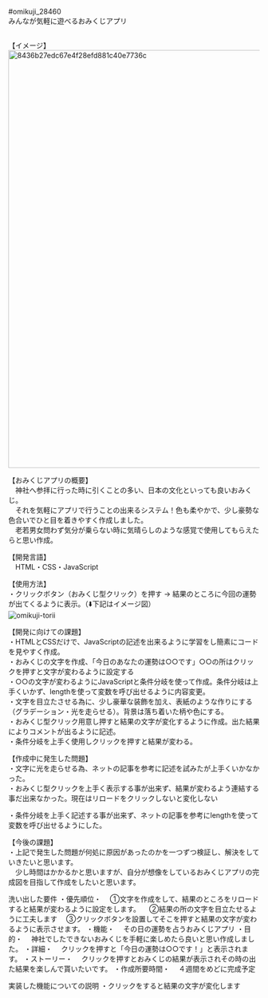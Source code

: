 #omikuji_28460<br>
 みんなが気軽に遊べるおみくじアプリ
 
 ##
 
【イメージ】<br>
<img width="838" alt="8436b27edc67e4f28efd881c40e7736c" src="https://user-images.githubusercontent.com/68524938/93543492-ac56c600-f996-11ea-9061-b20be18327fb.png">

【おみくじアプリの概要】<br>
　神社へ参拝に行った時に引くことの多い、日本の文化といっても良いおみくじ。<br>
　それを気軽にアプリで行うことの出来るシステム！色も柔やかで、少し豪勢な色合いでひと目を着きやすく作成しました。<br>
　老若男女問わず気分が乗らない時に気晴らしのような感覚で使用してもらえたらと思い作成。<br>

【開発言語】<br>
　HTML・CSS・JavaScript<br>

【使用方法】<br>
・クリックボタン（おみくじ型クリック）を押す → 結果のところに今回の運勢が出てくるように表示。（⬇️下記はイメージ図）<br>
![omikuji-torii](https://user-images.githubusercontent.com/68524938/93563954-dffc1500-f9c3-11ea-81b1-dd0a281593e0.png)


【開発に向けての課題】<br>
・HTMLとCSSだけで、JavaScriptの記述を出来るように学習をし簡素にコードを見やすく作成。<br>
・おみくじの文字を作成、「今日のあなたの運勢は○○です」○○の所はクリックを押すと文字が変わるように設定する<br>
・○○の文字が変わるようにJavaScriptと条件分岐を使って作成。条件分岐は上手くいかず、lengthを使って変数を呼び出せるように内容変更。<br>
・文字を目立たさせる為に、少し豪華な装飾を加え、表紙のような作りにする（グラデーション・光を走らせる）。背景は落ち着いた柄や色にする。<br>
・おみくじ型クリック用意し押すと結果の文字が変化するように作成。出た結果によりコメントが出るように記述。<br>
・条件分岐を上手く使用しクリックを押すと結果が変わる。<br>

【作成中に発生した問題】<br>
・文字に光を走らせる為、ネットの記事を参考に記述を試みたが上手くいかなかった。<br>
・おみくじ型クリックを上手く表示する事が出来ず、結果が変わるよう連結する事だ出来なかった。現在はリロードをクリックしないと変化しない<br>

・条件分岐を上手く記述する事が出来ず、ネットの記事を参考にlengthを使って変数を呼び出せるようにした。<br>

【今後の課題】<br>
・上記で発生した問題が何処に原因があったのかを一つずつ検証し、解決をしていきたいと思います。<br>
　少し時間はかかるかと思いますが、自分が想像をしているおみくじアプリの完成図を目指して作成をしたいと思います。<br>

洗い出した要件
・優先順位・
　①文字を作成をして、結果のところをリロードすると結果が変わるように設定をします。
　②結果の所の文字を目立たせるように工夫します
　③クリックボタンを設置してそこを押すと結果の文字が変わるように表示させます。
・機能・
　その日の運勢を占うおみくじアプリ
・目的・
　神社でしたできないおみくじを手軽に楽しめたら良いと思い作成しました。
・詳細・
　クリックを押すと「今日の運勢は○○です！」と表示されます。
・ストーリー・
　クリックを押すとおみくじの結果が表示されその時の出た結果を楽しんで貰いたいです。
・作成所要時間・
　４週間をめどに完成予定

実装した機能についての説明
・クリックをすると結果の文字が変化します

